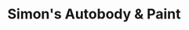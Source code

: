 ---
title: "Simon's Autobody & Paint"
url: /springfield/simons-autobody-und-paint/
shop: Autowerkstatt
---